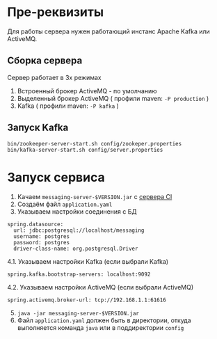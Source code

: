 # Пре-реквизиты
Для работы сервера нужен работающий инстанс Apache Kafka или ActiveMQ.
## Сборка сервера
Сервер работает в 3х режимах
1. Встроенный брокер ActiveMQ - по умолчанию
2. Выделенный брокер ActiveMQ ( профили maven: `-P production` )
3. Kafka ( профили maven: `-P kafka` )

## Запуск Kafka
```shell
bin/zookeeper-server-start.sh config/zookeper.properties
bin/kafka-server-start.sh config/server.properties
```

# Запуск сервиса
1. Качаем `messaging-server-$VERSION.jar` c [сервера CI](https://ci.i-novus.ru/job/messaging/lastSuccessfulBuild/ru.i-novus.messaging$messaging-server/)
2. Создаём файл `application.yaml`
3. Указываем настройки соединения с БД
```
spring.datasource:
  url: jdbc:postgresql://localhost/messaging
  username: postgres
  password: postgres
  driver-class-name: org.postgresql.Driver
```
4.1. Указываем настройки Kafka (если выбрали Kafka)
```
spring.kafka.bootstrap-servers: localhost:9092
```
4.2. Указываем настройки ActiveMQ (если выбрали ActiveMQ)
```
spring.activemq.broker-url: tcp://192.168.1.1:61616
```
5. `java -jar messaging-server-$VERSION.jar`
6. Файл `application.yaml` должен быть в директории, откуда выполняется команда `java` или в поддиректории `config` 
